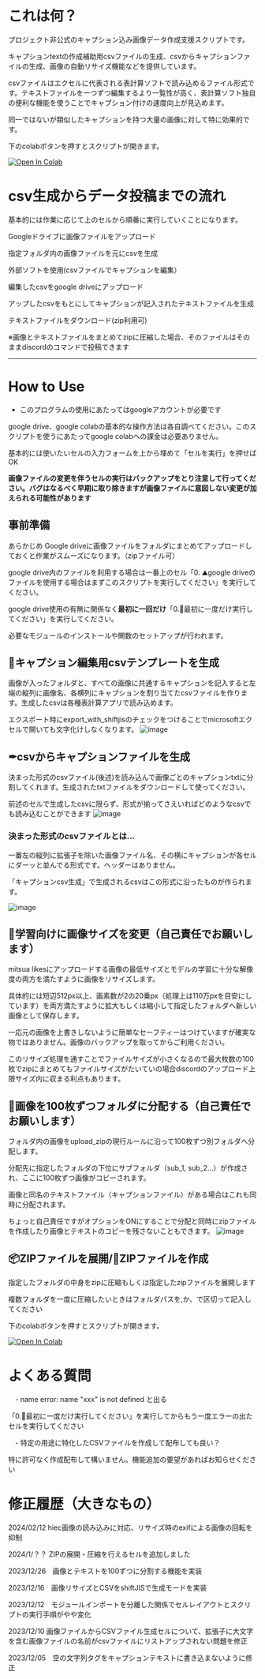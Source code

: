 # これは何？
プロジェクト非公式のキャプション込み画像データ作成支援スクリプトです。

キャプションtextの作成補助用csvファイルの生成、csvからキャプションファイルの生成、画像の自動リサイズ機能などを提供しています。

csvファイルはエクセルに代表される表計算ソフトで読み込めるファイル形式です。テキストファイルを一つずつ編集するより一覧性が高く、表計算ソフト独自の便利な機能を使うことでキャプション付けの速度向上が見込めます。

同一ではないが類似したキャプションを持つ大量の画像に対して特に効果的です。

下のcolabボタンを押すとスクリプトが開きます。

[![Open In Colab](https://colab.research.google.com/assets/colab-badge.svg)](https://colab.research.google.com/github/nagaokayama/captioning_scripts/blob/main/Text_cordinator.ipynb)



# csv生成からデータ投稿までの流れ
基本的には作業に応じて上のセルから順番に実行していくことになります。

Googleドライブに画像ファイルをアップロード

指定フォルダ内の画像ファイルを元にcsvを生成

外部ソフトを使用(csvファイルでキャプションを編集）

編集したcsvをgoogle driveにアップロード

アップしたcsvをもとにしてキャプションが記入されたテキストファイルを生成

テキストファイルをダウンロード(zip利用可)

※画像とテキストファイルをまとめてzipに圧縮した場合、そのファイルはそのままdiscordのコマンドで投稿できます

___

# How to Use

- このプログラムの使用にあたってはgoogleアカウントが必要です

google drive、google colabの基本的な操作方法は各自調べてください。このスクリプトを使うにあたってgoogle colabへの課金は必要ありません。

基本的には使いたいセルの入力フォームを上から埋めて「セルを実行」を押せばOK

**画像ファイルの変更を伴うセルの実行はバックアップをとり注意して行ってください。バグはなるべく早期に取り除きますが画像ファイルに意図しない変更が加えられる可能性があります**

## 事前準備

あらかじめ Google driveに画像ファイルをフォルダにまとめてアップロードしておくと作業がスムーズになります。（zipファイル可）

google drive内のファイルを利用する場合は一番上のセル「0. ⛰google driveのファイルを使用する場合はまずこのスクリプトを実行してください」を実行してください。

google drive使用の有無に関係なく**最初に一回だけ**「0.🎍最初に一度だけ実行してください」を実行してください。

必要なモジュールのインストールや関数のセットアップが行われます。

## 📖キャプション編集用csvテンプレートを生成

画像が入ったフォルダと、すべての画像に共通するキャプションを記入すると左端の縦列に画像名、各横列にキャプションを割り当てたcsvファイルを作ります。生成したcsvは各種表計算アプリで読み込めます。

エクスポート時にexport_with_shiftjisのチェックをつけることでmicrosoftエクセルで開いても文字化けしなくなります。
![image](https://github.com/nagaokayama/captioning_scripts/assets/152504610/79e9251f-ba77-4f28-a103-da3d71b19dbf)


## ✒csvからキャプションファイルを生成
決まった形式のcsvファイル(後述)を読み込んで画像ごとのキャプションtxtに分割してくれます。生成されたtxtファイルをダウンロードして使ってください。

前述のセルで生成したcsvに限らず、形式が揃ってさえいればどのようなcsvでも読み込むことができます
![image](https://github.com/nagaokayama/captioning_scripts/assets/152504610/b6b0a242-9711-4158-a692-f74ec835f001)


### 決まった形式のcsvファイルとは...
一番左の縦列に拡張子を除いた画像ファイル名、その横にキャプションが各セルにダーッと並んでる形式です。ヘッダーはありません。

「キャプションcsv生成」で生成されるcsvはこの形式に沿ったものが作られます。

![image](https://github.com/nagaokayama/captioning_scripts/assets/152504610/65bbc0a9-9909-4257-9deb-0a8af0ec31c4)


## 🎨学習向けに画像サイズを変更（自己責任でお願いします）
mitsua likesにアップロードする画像の最低サイズとモデルの学習に十分な解像度の両方を満たすように画像をリサイズします。

具体的には短辺512px以上、画素数が2の20乗px（処理上は110万pxを目安にしています）を両方満たすように拡大もしくは縮小して指定したフォルダへ新しい画像として保存します。

一応元の画像を上書きしないように簡単なセーフティーはつけていますが確実な物ではありません。画像のバックアップを取ってからご利用ください。

このリサイズ処理を通すことでファイルサイズが小さくなるので最大枚数の100枚でzipにまとめてもファイルサイズがたいていの場合discordのアップロード上限サイズ内に収まる利点もあります。

## 👾画像を100枚ずつフォルダに分配する（自己責任でお願いします）
フォルダ内の画像をupload_zipの現行ルールに沿って100枚ずつ別フォルダへ分配します。

分配先に指定したフォルダの下位にサブフォルダ（sub_1, sub_2...）が作成され、ここに100枚ずつ画像がコピーされます。

画像と同名のテキストファイル（キャプションファイル）がある場合はこれも同時に分配されます。

ちょっと自己責任ですがオプションをONにすることで分配と同時にzipファイルを作成したり画像とテキストのコピーを残さないこともできます。
![image](https://github.com/nagaokayama/captioning_scripts/assets/152504610/f6f34565-f04f-4bb3-beb2-cf9347b6a75e)


## 📦ZIPファイルを展開/🎊ZIPファイルを作成
指定したフォルダの中身をzipに圧縮もしくは指定したzipファイルを展開します

複数フォルダを一度に圧縮したいときはフォルダパスを,か、で区切って記入してください


下のcolabボタンを押すとスクリプトが開きます。

[![Open In Colab](https://colab.research.google.com/assets/colab-badge.svg)](https://colab.research.google.com/github/nagaokayama/captioning_scripts/blob/main/Text_cordinator.ipynb)


# よくある質問

　- name error: name "xxx" is not defined と出る

「0.🎍最初に一度だけ実行してください」を実行してからもう一度エラーの出たセルを実行してください


　- 特定の用途に特化したCSVファイルを作成して配布しても良い？

特に許可なく作成配布して構いません。機能追加の要望があればお知らせください


 
# 修正履歴（大きなもの）
2024/02/12  hiec画像の読み込みに対応、リサイズ時のexifによる画像の回転を抑制

2024/1/？？ ZIPの展開・圧縮を行えるセルを追加しました

2023/12/26　画像とテキストを100ずつに分割する機能を実装

2023/12/16　画像リサイズとCSVをshiftJISで生成モードを実装

2023/12/12　モジュールインポートを分離した関係でセルレイアウトとスクリプトの実行手順がやや変化

2023/12/10  画像ファイルからCSVファイル生成セルについて、拡張子に大文字を含む画像ファイルの名前がcsvファイルにリストアップされない問題を修正

2023/12/05　空の文字列タグをキャプションテキストに書き込まないように修正
